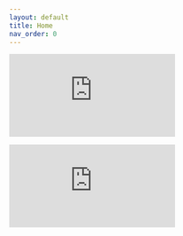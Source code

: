 ```yaml
---
layout: default
title: Home
nav_order: 0
---
```

<iframe src="https://music.youtube.com/embed/watch?v=fabPJoc-9Mg" frameborder="0" allowtransparency="true" allow="encrypted-media"></iframe>

<embed src="https://music.youtube.com/watch?v=fabPJoc-9Mg"></embed>
